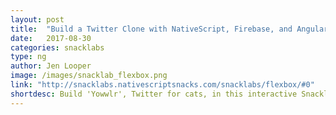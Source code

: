 ```yaml
---
layout: post
title:  "Build a Twitter Clone with NativeScript, Firebase, and Angular"
date:   2017-08-30
categories: snacklabs
type: ng
author: Jen Looper
image: /images/snacklab_flexbox.png
link: "http://snacklabs.nativescriptsnacks.com/snacklabs/flexbox/#0"
shortdesc: Build 'Yowwlr', Twitter for cats, in this interactive Snacklab.
---
```

